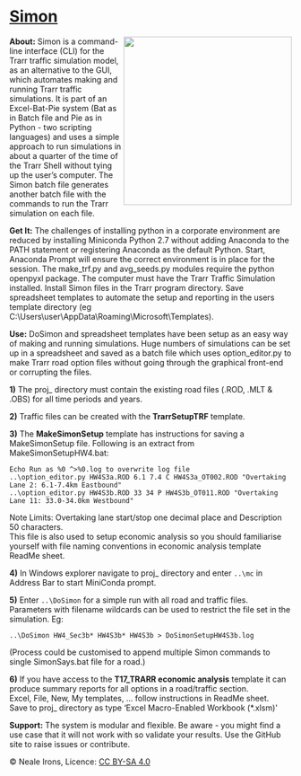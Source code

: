 # [Simon](https://github.com/nealei/simon)
<img align="right" width="300" height="300" src="https://proofpatisserie.files.wordpress.com/2012/06/img_2200.jpg">**About:** Simon is a command-line interface (CLI) for the Trarr traffic simulation model, as an alternative to the GUI, which automates making and running Trarr traffic simulations. It is part of an Excel-Bat-Pie system (Bat as in Batch file and Pie as in Python - two scripting languages) and uses a simple approach to run simulations in about a quarter of the time of the Trarr Shell without tying up the user’s computer. The Simon batch file generates another batch file with the commands to run the Trarr simulation on each file.

**Get It:** The challenges of installing python in a corporate environment are reduced by installing Miniconda Python 2.7 without adding Anaconda to the PATH statement or registering Anaconda as the default Python. Start, Anaconda Prompt will ensure the correct environment is in place for the session. The make_trf.py and avg_seeds.py modules require the python openpyxl package.
The computer must have the Trarr Traffic Simulation installed.
Install Simon files in the Trarr program directory. Save spreadsheet templates to automate the setup and reporting in the users template directory (eg C:\Users\user\AppData\Roaming\Microsoft\Templates).

**Use:** DoSimon and spreadsheet templates have been setup as an easy way of making and running simulations. Huge numbers of simulations can be set up in a spreadsheet and saved as a batch file which uses option_editor.py to make Trarr road option files without going through the graphical front-end or corrupting the files.

**1)** The proj_ directory must contain the existing road files (.ROD, .MLT & .OBS) for all time periods and years.

**2)** Traffic files can be created with the **TrarrSetupTRF** template.

**3)** The **MakeSimonSetup** template has instructions for saving a MakeSimonSetup file. Following is an extract from MakeSimonSetupHW4.bat:
```
Echo Run as %0 ^>%0.log to overwrite log file
..\option_editor.py HW4S3a.ROD 6.1 7.4 C HW4S3a_OT002.ROD "Overtaking Lane 2: 6.1-7.4km Eastbound"
..\option_editor.py HW4S3b.ROD 33 34 P HW4S3b_OT011.ROD "Overtaking Lane 11: 33.0-34.0km Westbound"
```
Note Limits: Overtaking lane start/stop one decimal place and Description 50 characters.   
This file is also used to setup economic analysis so you should familiarise yourself with file naming conventions in economic analysis template ReadMe sheet.

**4)** In Windows explorer navigate to proj_ directory and enter `..\mc` in Address Bar to start MiniConda prompt.

**5)** Enter `..\DoSimon`  for a simple run with all road and traffic files. Parameters with filename wildcards can be used to restrict the file set in the simulation. Eg:
```
..\DoSimon HW4_Sec3b* HW4S3b* HW4S3b > DoSimonSetupHW4S3b.log
```
(Process could be customised to append multiple Simon commands to single SimonSays.bat file for a road.)

**6)** If you have access to the **T17_TRARR economic analysis** template it can produce summary reports for all options in a road/traffic section.   
   Excel, File, New, My templates, ... follow instructions in ReadMe sheet.  
   Save to proj_ directory as type  ‘Excel Macro-Enabled Workbook (*.xlsm)'

**Support:** The system is modular and flexible. Be aware - you might find a use case that it will not work with so validate your results. Use the GitHub site to raise issues or contribute.

© Neale Irons, Licence: [CC BY-SA 4.0](https://creativecommons.org/licenses/by-sa/4.0/)
